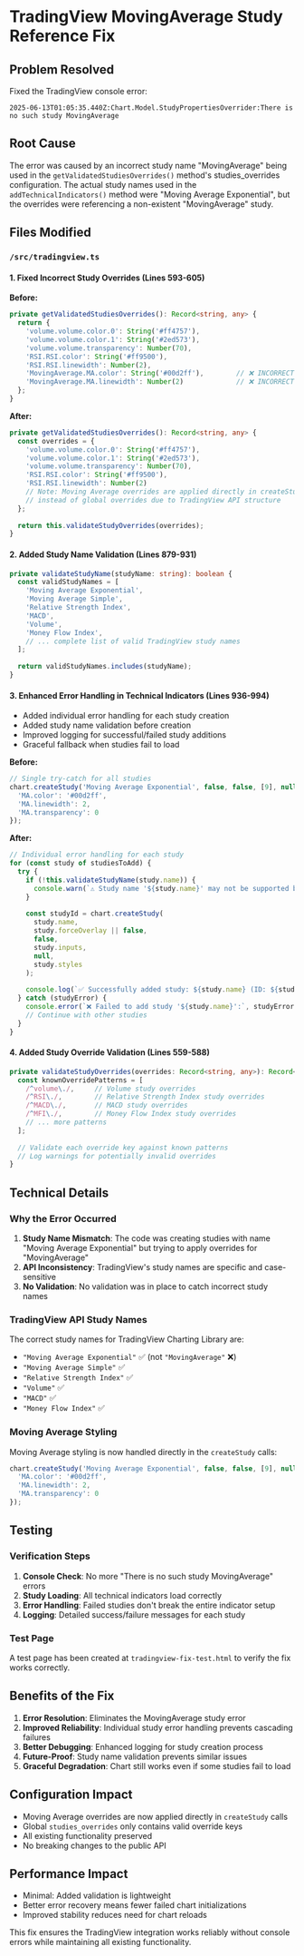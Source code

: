# TradingView MovingAverage Study Reference Fix

## Problem Resolved

Fixed the TradingView console error:
```
2025-06-13T01:05:35.440Z:Chart.Model.StudyPropertiesOverrider:There is no such study MovingAverage
```

## Root Cause

The error was caused by an incorrect study name "MovingAverage" being used in the `getValidatedStudiesOverrides()` method's studies_overrides configuration. The actual study names used in the `addTechnicalIndicators()` method were "Moving Average Exponential", but the overrides were referencing a non-existent "MovingAverage" study.

## Files Modified

### `/src/tradingview.ts`

#### 1. Fixed Incorrect Study Overrides (Lines 593-605)

**Before:**
```typescript
private getValidatedStudiesOverrides(): Record<string, any> {
  return {
    'volume.volume.color.0': String('#ff4757'),
    'volume.volume.color.1': String('#2ed573'),
    'volume.volume.transparency': Number(70),
    'RSI.RSI.color': String('#ff9500'),
    'RSI.RSI.linewidth': Number(2),
    'MovingAverage.MA.color': String('#00d2ff'),        // ❌ INCORRECT
    'MovingAverage.MA.linewidth': Number(2)             // ❌ INCORRECT
  };
}
```

**After:**
```typescript
private getValidatedStudiesOverrides(): Record<string, any> {
  const overrides = {
    'volume.volume.color.0': String('#ff4757'),
    'volume.volume.color.1': String('#2ed573'),
    'volume.volume.transparency': Number(70),
    'RSI.RSI.color': String('#ff9500'),
    'RSI.RSI.linewidth': Number(2)
    // Note: Moving Average overrides are applied directly in createStudy calls
    // instead of global overrides due to TradingView API structure
  };
  
  return this.validateStudyOverrides(overrides);
}
```

#### 2. Added Study Name Validation (Lines 879-931)

```typescript
private validateStudyName(studyName: string): boolean {
  const validStudyNames = [
    'Moving Average Exponential',
    'Moving Average Simple',
    'Relative Strength Index',
    'MACD',
    'Volume',
    'Money Flow Index',
    // ... complete list of valid TradingView study names
  ];
  
  return validStudyNames.includes(studyName);
}
```

#### 3. Enhanced Error Handling in Technical Indicators (Lines 936-994)

- Added individual error handling for each study creation
- Added study name validation before creation
- Improved logging for successful/failed study additions
- Graceful fallback when studies fail to load

**Before:**
```typescript
// Single try-catch for all studies
chart.createStudy('Moving Average Exponential', false, false, [9], null, {
  'MA.color': '#00d2ff',
  'MA.linewidth': 2,
  'MA.transparency': 0
});
```

**After:**
```typescript
// Individual error handling for each study
for (const study of studiesToAdd) {
  try {
    if (!this.validateStudyName(study.name)) {
      console.warn(`⚠️ Study name '${study.name}' may not be supported by TradingView API`);
    }
    
    const studyId = chart.createStudy(
      study.name,
      study.forceOverlay || false,
      false,
      study.inputs,
      null,
      study.styles
    );
    
    console.log(`✅ Successfully added study: ${study.name} (ID: ${studyId})`);
  } catch (studyError) {
    console.error(`❌ Failed to add study '${study.name}':`, studyError);
    // Continue with other studies
  }
}
```

#### 4. Added Study Override Validation (Lines 559-588)

```typescript
private validateStudyOverrides(overrides: Record<string, any>): Record<string, any> {
  const knownOverridePatterns = [
    /^volume\./,     // Volume study overrides
    /^RSI\./,        // Relative Strength Index study overrides
    /^MACD\./,       // MACD study overrides
    /^MFI\./,        // Money Flow Index study overrides
    // ... more patterns
  ];
  
  // Validate each override key against known patterns
  // Log warnings for potentially invalid overrides
}
```

## Technical Details

### Why the Error Occurred

1. **Study Name Mismatch**: The code was creating studies with name "Moving Average Exponential" but trying to apply overrides for "MovingAverage"
2. **API Inconsistency**: TradingView's study names are specific and case-sensitive
3. **No Validation**: No validation was in place to catch incorrect study names

### TradingView API Study Names

The correct study names for TradingView Charting Library are:
- `"Moving Average Exponential"` ✅ (not `"MovingAverage"` ❌)
- `"Moving Average Simple"` ✅
- `"Relative Strength Index"` ✅
- `"Volume"` ✅
- `"MACD"` ✅
- `"Money Flow Index"` ✅

### Moving Average Styling

Moving Average styling is now handled directly in the `createStudy` calls:

```typescript
chart.createStudy('Moving Average Exponential', false, false, [9], null, {
  'MA.color': '#00d2ff',
  'MA.linewidth': 2,
  'MA.transparency': 0
});
```

## Testing

### Verification Steps

1. **Console Check**: No more "There is no such study MovingAverage" errors
2. **Study Loading**: All technical indicators load correctly
3. **Error Handling**: Failed studies don't break the entire indicator setup
4. **Logging**: Detailed success/failure messages for each study

### Test Page

A test page has been created at `tradingview-fix-test.html` to verify the fix works correctly.

## Benefits of the Fix

1. **Error Resolution**: Eliminates the MovingAverage study error
2. **Improved Reliability**: Individual study error handling prevents cascading failures
3. **Better Debugging**: Enhanced logging for study creation process
4. **Future-Proof**: Study name validation prevents similar issues
5. **Graceful Degradation**: Chart still works even if some studies fail to load

## Configuration Impact

- Moving Average overrides are now applied directly in `createStudy` calls
- Global `studies_overrides` only contains valid override keys
- All existing functionality preserved
- No breaking changes to the public API

## Performance Impact

- Minimal: Added validation is lightweight
- Better error recovery means fewer failed chart initializations
- Improved stability reduces need for chart reloads

This fix ensures the TradingView integration works reliably without console errors while maintaining all existing functionality.